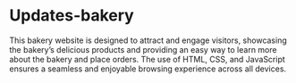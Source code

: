 # Updates-bakery
This bakery website is designed to attract and engage visitors, showcasing the bakery’s delicious products and providing an easy way to learn more about the bakery and place orders. The use of HTML, CSS, and JavaScript ensures a seamless and enjoyable browsing experience across all devices.
